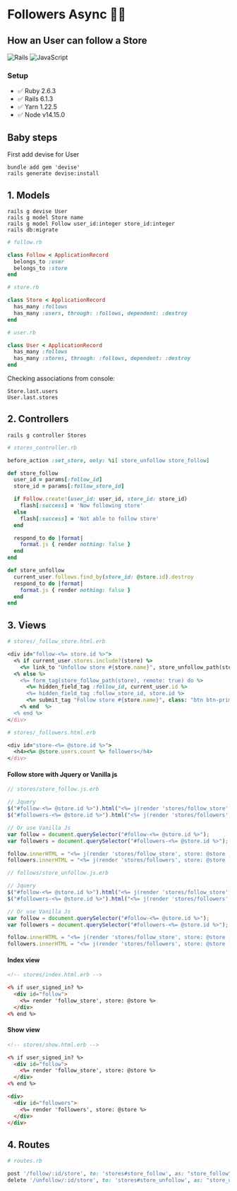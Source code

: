 # Followers Async 👩‍💻 
## How an User can follow a Store 

![Rails](https://img.shields.io/badge/rails-%23CC0000.svg?style=for-the-badge&logo=ruby-on-rails&logoColor=white)
![JavaScript](https://img.shields.io/badge/javascript-%23323330.svg?style=for-the-badge&logo=javascript&logoColor=%23F7DF1E)

### Setup

* ✅  Ruby 2.6.3
* ✅  Rails 6.1.3
* ✅  Yarn 1.22.5
* ✅  Node v14.15.0

## Baby steps

First add devise for User

```console
bundle add gem 'devise'
rails generate devise:install
```

## 1. Models

```console
rails g devise User
rails g model Store name
rails g model Follow user_id:integer store_id:integer
rails db:migrate
```

```ruby
# follow.rb

class Follow < ApplicationRecord
  belongs_to :user 
  belongs_to :store
end
```

```ruby
# store.rb

class Store < ApplicationRecord
  has_many :follows
  has_many :users, through: :follows, dependent: :destroy
end
```

```ruby
# user.rb

class User < ApplicationRecord
  has_many :follows
  has_many :stores, through: :follows, dependent: :destroy
end
```

Checking associations from console:

```console
Store.last.users
User.last.stores
```

## 2. Controllers

```console
rails g controller Stores
```

```ruby
# stores_controller.rb

before_action :set_store, only: %i[ store_unfollow store_follow]

def store_follow
  user_id = params[:follow_id]
  store_id = params[:follow_store_id]

  if Follow.create!(user_id: user_id, store_id: store_id)
    flash[:success] = 'Now following store'
  else
    flash[:success] = 'Not able to follow store'
  end

  respond_to do |format|
    format.js { render nothing: false }
  end
end

def store_unfollow
  current_user.follows.find_by(store_id: @store.id).destroy
  respond_to do |format|
    format.js { render nothing: false }
  end
end
```

## 3. Views

```ruby
# stores/_follow_store.html.erb

<div id="follow-<%= store.id %>">
  <% if current_user.stores.include?(store) %>
    <%= link_to "Unfollow store #{store.name}", store_unfollow_path(store), method: :delete, remote: true, class: "btn btn-primary" %>
  <% else %>
    <%= form_tag(store_follow_path(store), remote: true) do %>
      <%= hidden_field_tag :follow_id, current_user.id %>
      <%= hidden_field_tag :follow_store_id, store.id %>
      <%= submit_tag "Follow store #{store.name}", class: "btn btn-primary" %>
    <% end  %>
  <% end %>
</div>
```

```ruby
# stores/_followers.html.erb

<div id="store-<%= @store.id %>">
  <h4><%= @store.users.count %> followers</h4>
</div>
```

#### Follow store with Jquery or Vanilla js

```javascript
// stores/store_follow.js.erb

// Jquery
$("#follow-<%= @store.id %>").html("<%= j(render 'stores/follow_store', store: @store ) %>")
$("#followers-<%= @store.id %>").html("<%= j(render 'stores/followers', store: @store ) %>")

// Or use Vanilla Js
var follow = document.querySelector("#follow-<%= @store.id %>");
var followers = document.querySelector("#followers-<%= @store.id %>");

follow.innerHTML = "<%= j(render 'stores/follow_store', store: @store ) %>";
followers.innerHTML = "<%= j(render 'stores/followers', store: @store ) %>";
```

```javascript
// follows/store_unfollow.js.erb

// Jquery
$("#follow-<%= @store.id %>").html("<%= j(render 'stores/follow_store', store: @store ) %>")
$("#followers-<%= @store.id %>").html("<%= j(render 'stores/followers', store: @store ) %>")

// Or use Vanilla Js
var follow = document.querySelector("#follow-<%= @store.id %>");
var followers = document.querySelector("#followers-<%= @store.id %>");

follow.innerHTML = "<%= j(render 'stores/follow_store', store: @store ) %>";
followers.innerHTML = "<%= j(render 'stores/followers', store: @store ) %>";
```

#### Index view

```html
<!-- stores/index.html.erb -->

<% if user_signed_in? %>
  <div id="follow">
    <%= render 'follow_store', store: @store %>
  </div>
<% end %>

```

#### Show view

```html
<!-- stores/show.html.erb -->

<% if user_signed_in? %>
  <div id="follow">
    <%= render 'follow_store', store: @store %>
  </div>
<% end %>

<div>
  <div id="followers">
    <%= render 'followers', store: @store %>
  </div>
</div>
```

## 4. Routes

```ruby
# routes.rb

post '/follow/:id/store', to: 'stores#store_follow', as: "store_follow"
delete '/unfollow/:id/store', to: 'stores#store_unfollow', as: "store_unfollow"
```